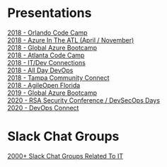 # Presentations
<a href="https://github.com/imseandavis/Presentations/tree/master/2018/OrlandoCodeCamp">2018 - Orlando Code Camp</a>
<br>
<a href="https://github.com/imseandavis/Presentations/tree/master/2018/AzureInTheATL">2018 - Azure In The ATL (April / November)</a>
<br>
<a href="https://github.com/imseandavis/Presentations/tree/master/2018/GlobalAzureBootcamp">2018 - Global Azure Bootcamp</a>
<br>
<a href="https://github.com/imseandavis/Presentations/tree/master/2018/AtlantaCodeCamp">2018 - Atlanta Code Camp</a>
<br>
<a href="https://github.com/imseandavis/Presentations/tree/master/2018/ITDevConnections">2018 - IT/Dev Connections</a> 
<br>
<a href="https://github.com/imseandavis/Presentations/tree/master/2018/AllDayDevOps">2018 - All Day DevOps</a> 
<br>
<a href="https://github.com/imseandavis/Presentations/tree/master/2018/TampaCommunityConnect">2018 - Tampa Community Connect</a> 
<br>
<a href="https://github.com/imseandavis/Presentations/tree/master/2018/AgileOpenFlorida">2018 - AgileOpen Florida</a> 
<br>
<a href="https://github.com/imseandavis/Presentations/tree/master/2019/GlobalAzureBootcamp">2019 - Global Azure Bootcamp</a> 
<br>
<a href="https://github.com/imseandavis/Presentations/tree/master/2020/RSA">2020 - RSA Security Conference / DevSecOps Days</a> 
<br>
<a href="https://github.com/imseandavis/Presentations/tree/master/2020/DevOpsConnect">2020 - DevOps Connect</a> 
<br>
# Slack Chat Groups
[2000+ Slack Chat Groups Related To IT](https://standuply.com/slack-chat-groups)
